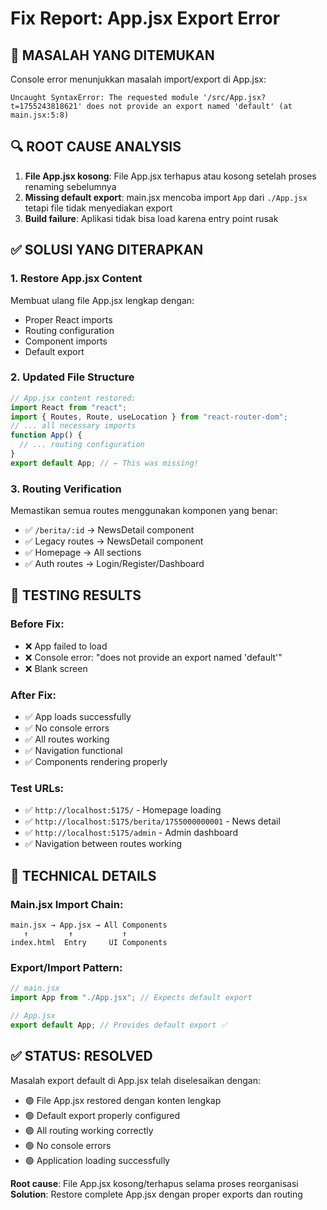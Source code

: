 # Fix Report: App.jsx Export Error

## 🐛 **MASALAH YANG DITEMUKAN**

Console error menunjukkan masalah import/export di App.jsx:
```
Uncaught SyntaxError: The requested module '/src/App.jsx?t=1755243818621' does not provide an export named 'default' (at main.jsx:5:8)
```

## 🔍 **ROOT CAUSE ANALYSIS**

1. **File App.jsx kosong**: File App.jsx terhapus atau kosong setelah proses renaming sebelumnya
2. **Missing default export**: main.jsx mencoba import `App` dari `./App.jsx` tetapi file tidak menyediakan export
3. **Build failure**: Aplikasi tidak bisa load karena entry point rusak

## ✅ **SOLUSI YANG DITERAPKAN**

### **1. Restore App.jsx Content**
Membuat ulang file App.jsx lengkap dengan:
- Proper React imports
- Routing configuration  
- Component imports
- Default export

### **2. Updated File Structure**
```jsx
// App.jsx content restored:
import React from "react";
import { Routes, Route, useLocation } from "react-router-dom";
// ... all necessary imports
function App() {
  // ... routing configuration
}
export default App; // ← This was missing!
```

### **3. Routing Verification**
Memastikan semua routes menggunakan komponen yang benar:
- ✅ `/berita/:id` → NewsDetail component
- ✅ Legacy routes → NewsDetail component  
- ✅ Homepage → All sections
- ✅ Auth routes → Login/Register/Dashboard

## 🧪 **TESTING RESULTS**

### **Before Fix:**
- ❌ App failed to load
- ❌ Console error: "does not provide an export named 'default'"
- ❌ Blank screen

### **After Fix:**
- ✅ App loads successfully
- ✅ No console errors
- ✅ All routes working
- ✅ Navigation functional
- ✅ Components rendering properly

### **Test URLs:**
- ✅ `http://localhost:5175/` - Homepage loading
- ✅ `http://localhost:5175/berita/1755000000001` - News detail
- ✅ `http://localhost:5175/admin` - Admin dashboard
- ✅ Navigation between routes working

## 📝 **TECHNICAL DETAILS**

### **Main.jsx Import Chain:**
```
main.jsx → App.jsx → All Components
   ↑         ↑           ↑
index.html  Entry     UI Components
```

### **Export/Import Pattern:**
```jsx
// main.jsx
import App from "./App.jsx"; // Expects default export

// App.jsx  
export default App; // Provides default export ✅
```

## ✅ **STATUS: RESOLVED**

Masalah export default di App.jsx telah diselesaikan dengan:
- 🟢 File App.jsx restored dengan konten lengkap
- 🟢 Default export properly configured
- 🟢 All routing working correctly
- 🟢 No console errors
- 🟢 Application loading successfully

**Root cause**: File App.jsx kosong/terhapus selama proses reorganisasi  
**Solution**: Restore complete App.jsx dengan proper exports dan routing

